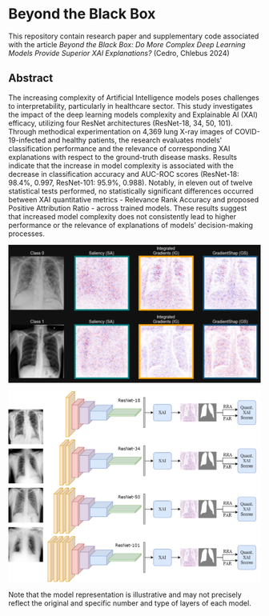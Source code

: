 # Beyond the Black Box
This repository contain research paper and supplementary code associated with the article *Beyond the Black Box: Do More Complex Deep Learning Models Provide Superior XAI Explanations?* (Cedro, Chlebus 2024)

## Abstract
The increasing complexity of Artificial Intelligence models poses challenges to interpretability, particularly in healthcare sector. This study investigates the impact of the deep learning models complexity and Explainable AI (XAI) efficacy, utilizing four ResNet architectures (ResNet-18, 34, 50, 101). Through methodical experimentation on 4,369 lung X-ray images of COVID-19-infected and healthy patients, the research evaluates models' classification performance and the relevance of corresponding XAI explanations with respect to the ground-truth disease masks. Results indicate that the increase in model complexity is associated with the decrease in classification accuracy and AUC-ROC scores (ResNet-18: 98.4\%, 0.997, ResNet-101: 95.9\%, 0.988). Notably, in eleven out of twelve statistical tests performed, no statistically significant differences occurred between XAI quantitative metrics - Relevance Rank Accuracy and proposed Positive Attribution Ratio - across trained models. These results suggest that increased model complexity does not consistently lead to higher performance or the relevance of explanations of models’ decision-making processes.

![grads](https://github.com/mateuszcedro/Beyond-the-Black-Box/blob/main/notebook/imgs/grads.png)

![grads](https://github.com/mateuszcedro/Beyond-the-Black-Box/blob/main/notebook/imgs/workflow_schema.png)

Note that the model representation is illustrative and may not precisely reflect the original and specific number and type of layers of each model.
